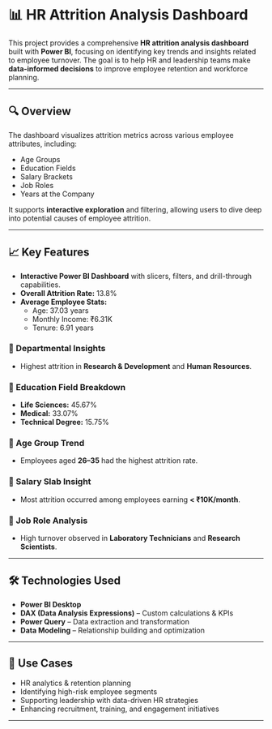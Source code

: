 # 📊 HR Attrition Analysis Dashboard

This project provides a comprehensive **HR attrition analysis dashboard** built with **Power BI**, focusing on identifying key trends and insights related to employee turnover. The goal is to help HR and leadership teams make **data-informed decisions** to improve employee retention and workforce planning.

---

## 🔍 Overview

The dashboard visualizes attrition metrics across various employee attributes, including:

- Age Groups
- Education Fields
- Salary Brackets
- Job Roles
- Years at the Company

It supports **interactive exploration** and filtering, allowing users to dive deep into potential causes of employee attrition.

---

## 📈 Key Features

- **Interactive Power BI Dashboard** with slicers, filters, and drill-through capabilities.
- **Overall Attrition Rate:** 13.8%
- **Average Employee Stats:**
  - Age: 37.03 years
  - Monthly Income: ₹6.31K
  - Tenure: 6.91 years

### 🔹 Departmental Insights
- Highest attrition in **Research & Development** and **Human Resources**.

### 🔹 Education Field Breakdown
- **Life Sciences:** 45.67%
- **Medical:** 33.07%
- **Technical Degree:** 15.75%

### 🔹 Age Group Trend
- Employees aged **26–35** had the highest attrition rate.

### 🔹 Salary Slab Insight
- Most attrition occurred among employees earning **< ₹10K/month**.

### 🔹 Job Role Analysis
- High turnover observed in **Laboratory Technicians** and **Research Scientists**.

---

## 🛠 Technologies Used

- **Power BI Desktop**  
- **DAX (Data Analysis Expressions)** – Custom calculations & KPIs  
- **Power Query** – Data extraction and transformation  
- **Data Modeling** – Relationship building and optimization  

---

## 📌 Use Cases

- HR analytics & retention planning  
- Identifying high-risk employee segments  
- Supporting leadership with data-driven HR strategies  
- Enhancing recruitment, training, and engagement initiatives  

---

